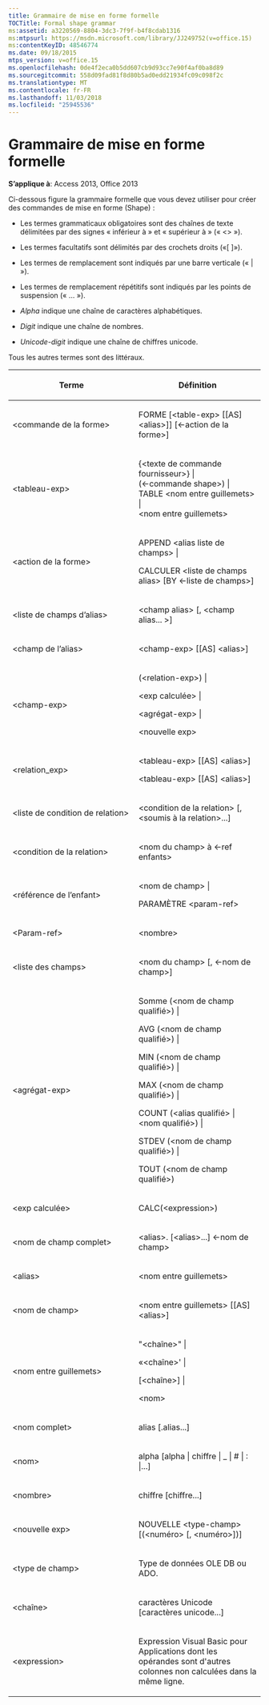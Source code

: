 ```yaml
---
title: Grammaire de mise en forme formelle
TOCTitle: Formal shape grammar
ms:assetid: a3220569-8804-3dc3-7f9f-b4f8cdab1316
ms:mtpsurl: https://msdn.microsoft.com/library/JJ249752(v=office.15)
ms:contentKeyID: 48546774
ms.date: 09/18/2015
mtps_version: v=office.15
ms.openlocfilehash: 0de4f2eca0b5dd607cb9d93cc7e90f4af0ba8d89
ms.sourcegitcommit: 558d09fad81f8d80b5ad0edd21934fc09c098f2c
ms.translationtype: MT
ms.contentlocale: fr-FR
ms.lasthandoff: 11/03/2018
ms.locfileid: "25945536"
---
```

# <a name="formal-shape-grammar"></a>Grammaire de mise en forme formelle

**S’applique à**: Access 2013, Office 2013

Ci-dessous figure la grammaire formelle que vous devez utiliser pour créer des commandes de mise en forme (Shape) :

  - Les termes grammaticaux obligatoires sont des chaînes de texte délimitées par des signes « inférieur à » et « supérieur à » (« \<\> »).

  - Les termes facultatifs sont délimités par des crochets droits («\[ \]»).

  - Les termes de remplacement sont indiqués par une barre verticale (« | »).

  - Les termes de remplacement répétitifs sont indiqués par les points de suspension (« ... »).

  - *Alpha* indique une chaîne de caractères alphabétiques.

  - *Digit* indique une chaîne de nombres.

  - *Unicode-digit* indique une chaîne de chiffres unicode.

Tous les autres termes sont des littéraux.

<table>
<colgroup>
<col style="width: 50%" />
<col style="width: 50%" />
</colgroup>
<thead>
<tr class="header">
<th><p>Terme</p></th>
<th><p>Définition</p></th>
</tr>
</thead>
<tbody>
<tr class="odd">
<td><p>&lt;commande de la forme&gt;</p></td>
<td><p>FORME [&lt;table-exp&gt; [[AS] &lt;alias&gt;]] [&lt;-action de la forme&gt;]</p></td>
</tr>
<tr class="even">
<td><p>&lt;tableau-exp&gt;</p></td>
<td><p>{&lt;texte de commande fournisseur&gt;} |<br />
(&lt;-commande shape&gt;) |<br />
TABLE &lt;nom entre guillemets&gt; |<br />
&lt;nom entre guillemets&gt;</p></td>
</tr>
<tr class="odd">
<td><p>&lt;action de la forme&gt;</p></td>
<td><p>APPEND &lt;alias liste de champs&gt; |</p>
<p>CALCULER &lt;liste de champs alias&gt; [BY &lt;-liste de champs&gt;]</p></td>
</tr>
<tr class="even">
<td><p>&lt;liste de champs d’alias&gt;</p></td>
<td><p>&lt;champ alias&gt; [, &lt;champ alias... &gt;]</p></td>
</tr>
<tr class="odd">
<td><p>&lt;champ de l’alias&gt;</p></td>
<td><p>&lt;champ-exp&gt; [[AS] &lt;alias&gt;]</p></td>
</tr>
<tr class="even">
<td><p>&lt;champ-exp&gt;</p></td>
<td><p>(&lt;relation-exp&gt;) |</p>
<p>&lt;exp calculée&gt; |</p>
<p>&lt;agrégat-exp&gt; |</p>
<p>&lt;nouvelle exp&gt;</p></td>
</tr>
<tr class="odd">
<td><p>&lt;relation_exp&gt;</p></td>
<td><p>&lt;tableau-exp&gt; [[AS] &lt;alias&gt;]</p>
<p>&lt;tableau-exp&gt; [[AS] &lt;alias&gt;]</p></td>
</tr>
<tr class="even">
<td><p>&lt;liste de condition de relation&gt;</p></td>
<td><p>&lt;condition de la relation&gt; [, &lt;soumis à la relation&gt;...]</p></td>
</tr>
<tr class="odd">
<td><p>&lt;condition de la relation&gt;</p></td>
<td><p>&lt;nom du champ&gt; à &lt;-ref enfants&gt;</p></td>
</tr>
<tr class="even">
<td><p>&lt;référence de l’enfant&gt;</p></td>
<td><p>&lt;nom de champ&gt; |</p>
<p>PARAMÈTRE &lt;param-ref&gt;</p></td>
</tr>
<tr class="odd">
<td><p>&lt;Param-ref&gt;</p></td>
<td><p>&lt;nombre&gt;</p></td>
</tr>
<tr class="even">
<td><p>&lt;liste des champs&gt;</p></td>
<td><p>&lt;nom du champ&gt; [, &lt;-nom de champ&gt;]</p></td>
</tr>
<tr class="odd">
<td><p>&lt;agrégat-exp&gt;</p></td>
<td><p>Somme (&lt;nom de champ qualifié&gt;) |</p>
<p>AVG (&lt;nom de champ qualifié&gt;) |</p>
<p>MIN (&lt;nom de champ qualifié&gt;) |</p>
<p>MAX (&lt;nom de champ qualifié&gt;) |</p>
<p>COUNT (&lt;alias qualifié&gt; | &lt;nom qualifié&gt;) |</p>
<p>STDEV (&lt;nom de champ qualifié&gt;) |</p>
<p>TOUT (&lt;nom de champ qualifié&gt;)</p></td>
</tr>
<tr class="even">
<td><p>&lt;exp calculée&gt;</p></td>
<td><p>CALC(&lt;expression&gt;)</p></td>
</tr>
<tr class="odd">
<td><p>&lt;nom de champ complet&gt;</p></td>
<td><p>&lt;alias&gt;. [&lt;alias&gt;...] &lt;-nom de champ&gt;</p></td>
</tr>
<tr class="even">
<td><p>&lt;alias&gt;</p></td>
<td><p>&lt;nom entre guillemets&gt;</p></td>
</tr>
<tr class="odd">
<td><p>&lt;nom de champ&gt;</p></td>
<td><p>&lt;nom entre guillemets&gt; [[AS] &lt;alias&gt;]</p></td>
</tr>
<tr class="even">
<td><p>&lt;nom entre guillemets&gt;</p></td>
<td><p>&quot;&lt;chaîne&gt;&quot; |</p>
<p>«&lt;chaîne&gt;' |</p>
<p>[&lt;chaîne&gt;] |</p>
<p>&lt;nom&gt;</p></td>
</tr>
<tr class="odd">
<td><p>&lt;nom complet&gt;</p></td>
<td><p>alias [.alias...]</p></td>
</tr>
<tr class="even">
<td><p>&lt;nom&gt;</p></td>
<td><p>alpha [alpha | chiffre | _ | # | : |...]</p></td>
</tr>
<tr class="odd">
<td><p>&lt;nombre&gt;</p></td>
<td><p>chiffre [chiffre...]</p></td>
</tr>
<tr class="even">
<td><p>&lt;nouvelle exp&gt;</p></td>
<td><p>NOUVELLE &lt;type-champ&gt; [(&lt;numéro&gt; [, &lt;numéro&gt;])]</p></td>
</tr>
<tr class="odd">
<td><p>&lt;type de champ&gt;</p></td>
<td><p>Type de données OLE DB ou ADO.</p></td>
</tr>
<tr class="even">
<td><p>&lt;chaîne&gt;</p></td>
<td><p>caractères Unicode [caractères unicode...]</p></td>
</tr>
<tr class="odd">
<td><p>&lt;expression&gt;</p></td>
<td><p>Expression Visual Basic pour Applications dont les opérandes sont d'autres colonnes non calculées dans la même ligne.</p></td>
</tr>
</tbody>
</table>

